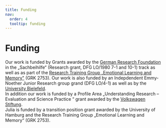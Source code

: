 ```yaml
---
title: Funding
nav:
  order: 4
  tooltip: funding
---
```


# Funding

Our work is funded by Grants awarded by the [German Research Foundation](https://www.dfg.de/en) in the „Sachbeihilfe“ (Research grant, DFG LO/1980 7-1 and 10-1) track as well as as part of the [ Research Training Group „Emotional Learning and Memory"](https://www.emotionalmemory.de/) (GRK 2753). Our work is also funded by an Indepdendent Emmy-Noether Junior Research group grand (DFG LO/4-1) as well as by the [University Bielefeld](https://www.uni-bielefeld.de/). <br>
In addition our work is funded by a Profile Area „Understanding Research – Evaluation and Science Practice “ grant awarded by the [Volkswagen Stiftung](https://www.volkswagenstiftung.de/en). <br>
Julia is funded by a transition position grant awarded by the University of Hamburg and the Research Training Group „Emotional Learning and Memory“ (GRK 2753).